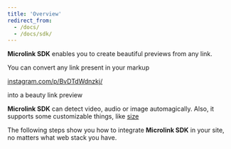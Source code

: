 ```yaml
---
title: 'Overview'
redirect_from:
  - /docs/
  - /docs/sdk/
--- 
```


**Microlink SDK** enables you to create beautiful previews from any link.

You can convert any link present in your markup

[instagram.com/p/BvDTdWdnzkj/](https://www.instagram.com/p/BvDTdWdnzkj/)

into a beauty link preview

<Microlink url='https://www.instagram.com/p/BvDTdWdnzkj/' />


**Microlink SDK** can detect video, audio or image automagically. Also, it supports some customizable things, like [size](size)

<Microlink url='https://www.instagram.com/p/BvDTdWdnzkj/' media='video' size='large' />

The following steps show you how to integrate **Microlink SDK** in your site, no matters what web stack you have.

